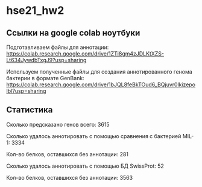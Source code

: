 # hse21_hw2

## Ссылки на google colab ноутбуки

Подготавливаем файлы для аннотации:
https://colab.research.google.com/drive/1ZTi8gm4zJDLKtXZS-Lt634JywdbTxgJ9?usp=sharing


Используем полученные файлы для создания аннотированного генома бактерии в формате GenBank:
https://colab.research.google.com/drive/1bJQL8feBkTOud6_BQjuvr0lkizepoIbl?usp=sharing

## Статистика

Сколько предсказано генов всего: 3615

Сколько удалось аннотировать с помощью сравнения с бактерией MIL-1: 3334

Кол-во белков, оставшихся без аннотации: 281

Сколько удалось аннотировать с помощью БД SwissProt: 52

Кол-во белков, оставшихся без аннотации: 3563
